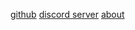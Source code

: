 [github](http://discord.gg/FwbTB9R)
[discord server](http://discord.gg/FwbTB9R)
[about](about.html)

